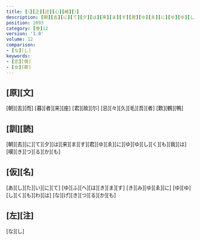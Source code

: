 ```yaml
---
title: [（][正][述][心][緒][）]
description: [朝][去][に][て][夕][は][来][ま][す][君][ゆ][ゑ][に][ゆ][ゆ][し][く][も][我][は][嘆][き][つ][る][か][も]
position: 2893
category: [巻]12
version: '1.0'
volume: 12
comparison:
- [な][し]
keywords:
- [恋][情]
- [女][歌]
---
```


## [原][文]

[朝][去][而] [暮][者][来][座] [君][故][尓] [忌][々][久][毛][吾][者] [歎][鶴][鴨]

## [訓][読]

[朝][去][に][て][夕][は][来][ま][す][君][ゆ][ゑ][に][ゆ][ゆ][し][く][も][我][は][嘆][き][つ][る][か][も]

## [仮][名]

[あ][し][た][い][に][て] [ゆ][ふ][へ][は][き][ま][す] [き][み][ゆ][ゑ][に] [ゆ][ゆ][し][く][も][わ][は] [な][げ][き][つ][る][か][も]

## [左][注]

[な][し]
